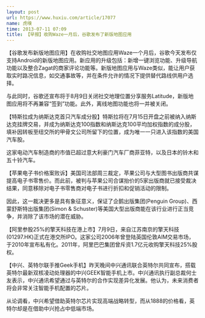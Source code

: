 ```yaml
---
layout: post
url: https://www.huxiu.com/article/17077
name: 虎嗅
time: 2013-07-11 07:09
title: 【早报】收购Waze一月后，谷歌发布了新版地图应用
---
```

【谷歌发布新版地图应用】在收购社交地图应用Waze一个月后，谷歌今天发布仅支持Android的新版地图应用。新应用的升级包括：新增一键浏览功能、升级导航功能以及整合Zagat的商家评论功能等。新版地图应用与Waze类似，能让用户获取实时路况信息，如交通事故等，并在条件允许的情况下提供替代路线供用户选择。

与此同时，谷歌还宣布将于8月9日关闭社交地理位置分享服务Latitude，新版地图应用将不再兼容“签到”功能。此外，离线地图功能也将一并被关闭。

【特斯拉成为纳斯达克首只汽车成分股】特斯拉将在7月15日开盘之前被纳入纳斯达克挂牌交易，并成为纳斯达克100指数和纳斯达克100平均加权指数的成分股，填补因转板至纽交所的甲骨文公司所留下的位置，成为唯一一只进入该指数的美国汽车股。

这家电动汽车制造商的市值已超过意大利豪门汽车厂商菲亚特，以及日本的铃木和五十铃汽车。

【苹果电子书价格案败诉】美国司法部周三裁定，苹果公司与大型图书出版商共谋提高电子书零售价。而此前，被判与苹果公司合谋抬价的5家出版商就已接受裁决结果，同意移除对电子书零售商对电子书进行折扣和促销活动的限制。

因此，这一裁决更多是具有象征意义，保证了企鹅出版集团(Penguin Group)、西蒙舒斯特出版集团(Simon & Schuster)等美国大型出版商能在该行业进行正当竞争，并消除了该市场的潜在威胁。

【阿里参股25%的擎天科技在港上市】7月9日，来自江苏南京的擎天科技(01297.HK)正式在港交所IPO。这家公司2006年曾登陆英国伦敦AIM交易市场，于2010年宣布私有化。2011年，阿里巴巴集团曾斥资1.7亿元收购擎天科技25%股权。

【中兴、英特尔联手推Geek手机】昨天晚间中兴通讯联合英特尔共同宣布，搭载英特尔最新双核凌动处理器的中兴GEEK智能手机上市。中兴通讯执行副总裁何士友表示，中兴通讯希望通过与英特尔的合作实现差异化发展。他认为，未来消费者将会非常关注智能手机配置的芯片。

从论调看，中兴希望借助英特尔芯片实现高端战略转型，而从1888的价格看，英特尔却是在借助中兴抢占中低端市场。

